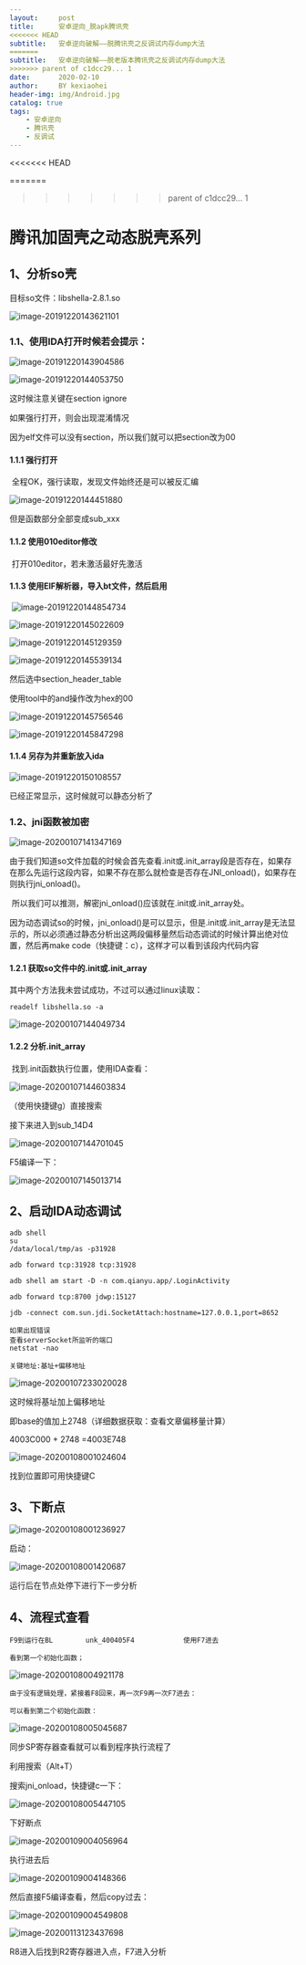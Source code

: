 ```yaml
---
layout:     post
title:      安卓逆向_脱apk腾讯壳
<<<<<<< HEAD
subtitle:   安卓逆向破解——脱腾讯壳之反调试内存dump大法
=======
subtitle:   安卓逆向破解——脱老版本腾讯壳之反调试内存dump大法
>>>>>>> parent of c1dcc29... 1
date:       2020-02-10
author:     BY kexiaohei
header-img: img/Android.jpg
catalog: true
tags:
    - 安卓逆向
    - 腾讯壳
    - 反调试
---
```

<<<<<<< HEAD

=======
>>>>>>> parent of c1dcc29... 1
# 腾讯加固壳之动态脱壳系列

## 1、分析so壳

目标so文件：libshella-2.8.1.so

![image-20191220143621101](http:frankie625641200.github.io/img/android-re/image-20191220143621101.png)

### 1.1、使用IDA打开时候若会提示：

![image-20191220143904586](http:frankie625641200.github.io/img/android-re/image-20191220143904586.png)

![image-20191220144053750](http:frankie625641200.github.io/img/android-re/image-20191220144053750.png)

这时候注意关键在section ignore

如果强行打开，则会出现混淆情况

因为elf文件可以没有section，所以我们就可以把section改为00

#### 1.1.1 强行打开

​		全程OK，强行读取，发现文件始终还是可以被反汇编

![image-20191220144451880](http:frankie625641200.github.io/img/android-re/image-20191220144451880.png)

但是函数部分全部变成sub_xxx

#### 1.1.2 使用010editor修改

​		打开010editor，若未激活最好先激活

#### 1.1.3 使用ElF解析器，导入bt文件，然后启用

​		![image-20191220144854734](http:frankie625641200.github.io/img/android-re/image-20191220144854734.png)

![image-20191220145022609](http:frankie625641200.github.io/img/android-re/image-20191220145022609.png)

![image-20191220145129359](http:frankie625641200.github.io/img/android-re/image-20191220145129359.png)

![image-20191220145539134](http:frankie625641200.github.io/img/android-re/image-20191220145539134.png)

然后选中section_header_table

使用tool中的and操作改为hex的00

![image-20191220145756546](http:frankie625641200.github.io/img/android-re/image-20191220145756546.png)

![image-20191220145847298](http:frankie625641200.github.io/img/android-re/image-20191220145847298.png)

#### 1.1.4 另存为并重新放入ida

![image-20191220150108557](http:frankie625641200.github.io/img/android-re/image-20191220150108557.png)

已经正常显示，这时候就可以静态分析了

### 1.2、jni函数被加密

![image-20200107141347169](http:frankie625641200.github.io/img/android-re/image-20200107141347169.png)

​		由于我们知道so文件加载的时候会首先查看.init或.init_array段是否存在，如果存在那么先运行这段内容，如果不存在那么就检查是否存在JNI_onload()，如果存在则执行jni_onload()。

​		所以我们可以推测，解密jni_onload()应该就在.init或.init_array处。

​		因为动态调试so的时候，jni_onload()是可以显示，但是.init或.init_array是无法显示的，所以必须通过静态分析出这两段偏移量然后动态调试的时候计算出绝对位置，然后再make code（快捷键：c），这样才可以看到该段内代码内容

#### 1.2.1 获取so文件中的.init或.init_array

其中两个方法我未尝试成功，不过可以通过linux读取：

```
readelf libshella.so -a
```

![image-20200107144049734](http:frankie625641200.github.io/img/android-re/image-20200107144049734.png)

#### 1.2.2 分析.init_array

​		找到.init函数执行位置，使用IDA查看：

![image-20200107144603834](http:frankie625641200.github.io/img/android-re/image-20200107144603834.png)

（使用快捷键g）直接搜索

接下来进入到sub_14D4

![image-20200107144701045](http:frankie625641200.github.io/img/android-re/image-20200107144701045.png)

F5编译一下：

![image-20200107145013714](http:frankie625641200.github.io/img/android-re/image-20200107145013714.png)



## 2、启动IDA动态调试

```
adb shell 
su 
/data/local/tmp/as -p31928

adb forward tcp:31928 tcp:31928

adb shell am start -D -n com.qianyu.app/.LoginActivity

adb forward tcp:8700 jdwp:15127

jdb -connect com.sun.jdi.SocketAttach:hostname=127.0.0.1,port=8652

如果出现错误
查看serverSocket所监听的端口
netstat -nao

关键地址:基址+偏移地址
```



![image-20200107233020028](http:frankie625641200.github.io/img/android-re/image-20200107233020028.png)

这时候将基址加上偏移地址

即base的值加上2748（详细数据获取：查看文章偏移量计算）

4003C000 + 2748 =4003E748

![image-20200108001024604](http:frankie625641200.github.io/img/android-re/image-20200108001024604.png)

找到位置即可用快捷键C

## 3、下断点

![image-20200108001236927](http:frankie625641200.github.io/img/android-re/image-20200108001236927.png)

启动：

![image-20200108001420687](http:frankie625641200.github.io/img/android-re/image-20200108001420687.png)

运行后在节点处停下进行下一步分析

## 4、流程式查看

```
F9到运行在BL        unk_400405F4            使用F7进去

看到第一个初始化函数；
```

![image-20200108004921178](http:frankie625641200.github.io/img/android-re/image-20200108004921178.png)

```
由于没有逻辑处理，紧接着F8回来，再一次F9再一次F7进去：
```



```
可以看到第二个初始化函数：
```

![image-20200108005045687](http:frankie625641200.github.io/img/android-re/image-20200108005045687.png)

同步SP寄存器查看就可以看到程序执行流程了

利用搜索（Alt+T）

搜索jni_onload，快捷键c一下：

![image-20200108005447105](http:frankie625641200.github.io/img/android-re/image-20200108005447105.png)

下好断点

![image-20200109004056964](http:frankie625641200.github.io/img/android-re/image-20200109004056964.png)

执行进去后

![image-20200109004148366](http:frankie625641200.github.io/img/android-re/image-20200109004148366.png)

然后直接F5编译查看，然后copy过去：

![image-20200109004549808](http:frankie625641200.github.io/img/android-re/image-20200109004549808.png)





![image-20200113123437698](http:frankie625641200.github.io/img/android-re/image-20200113123437698.png)

R8进入后找到R2寄存器进入点，F7进入分析